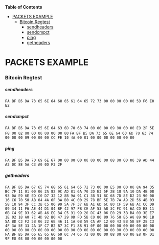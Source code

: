 <!-- START doctoc generated TOC please keep comment here to allow auto update -->
<!-- DON'T EDIT THIS SECTION, INSTEAD RE-RUN doctoc TO UPDATE -->
**Table of Contents**

- [PACKETS EXAMPLE](#packets-example)
    - [Bitcoin Regtest](#bitcoin-regtest)
        - [sendheaders](#sendheaders)
        - [sendcmpct](#sendcmpct)
        - [ping](#ping)
        - [getheaders](#getheaders)

<!-- END doctoc generated TOC please keep comment here to allow auto update -->

# PACKETS EXAMPLE

### Bitcoin Regtest

##### sendheaders

`FA BF B5 DA 73 65 6E 64 68 65 61 64 65 72 73 00 00 00 00 00 5D F6 E0 E2` 

##### sendcmpct

`FA BF B5 DA 73 65 6E 64 63 6D 70 63 74 00 00 00 09 00 00 00 E9 2F 5E F8 00 02 00 00 00 00 00 00 00` 
`FA BF B5 DA 73 65 6E 64 63 6D 70 63 74 00 00 00 09 00 00 00 CC FE 10 4A 00 01 00 00 00 00 00 00 00`

##### ping

`FA BF B5 DA 70 69 6E 67 00 00 00 00 00 00 00 00 08 00 00 00 39 AD 44 A3 0C 8E 5A C3 A0 0D F3 2F`

##### getheaders

`FA BF B5 DA 67 65 74 68 65 61 64 65 72 73 00 00 E5 00 00 00 8A 94 35 BC 7F 11 01 00 06 2A 82 9C AD 81 6A 70 3D E3 5F 2B 18 9A 10 DA 4B 08 93 0A E9 6E ED C0 D7 32 12 8B 9A 91 C1 3B 51 8C 68 7D 8E D2 23 90 00 16 C6 70 50 AB 04 4A 6F 3A B0 4C 00 29 78 BF 5E 7B 7A A9 2D 56 4B 03 58 10 94 3F CC 3B C5 06 99 5A 7F 37 6B A1 6D 6C 80 CF 59 6B AC CC D9 09 34 11 F6 AE 44 D1 04 BF 42 97 FB CE AF 53 A8 3C FC 91 6A CD E8 11 6B C4 9E D3 62 AB A6 EC 34 C5 91 99 20 DC 43 06 E0 29 3B BA 09 3E E7 1E 02 18 A0 7C 4D 92 B0 47 29 0D FD 5B C0 80 89 76 58 E6 A8 89 90 1B 5A BD C3 F2 5B 06 22 6E 46 11 1A 0B 59 CA AF 12 60 43 EB 5B BF 28 C3 4F 3A 5E 33 2A 1F C7 B2 B7 3C F1 88 91 0F 00 00 00 00 00 00 00 00 00 00 00 00 00 00 00 00 00 00 00 00 00 00 00 00 00 00 00 00 00 00 00 00 FA BF B5 DA 66 65 65 66 69 6C 74 65 72 00 00 00 08 00 00 00 E8 0F D1 9F E8 03 00 00 00 00 00 00`